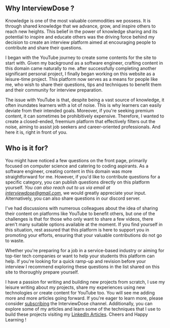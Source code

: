## Why InterviewDose ?
Knowledge is one of the most valuable commodities we possess. It is through shared knowledge that we advance, grow, and inspire others to reach new heights. This belief in the power of knowledge sharing and its potential to inspire and educate others was the driving force behind my decision to create an interview platform aimed at encouraging people to contribute and share their questions.

I began with the YouTube journey to create some contents for the site to start with. Given my background as a software engineer, crafting content in this domain came naturally to me. after successfully completing another significant personal project, I finally began working on this website as a leisure-time project. This platform now serves as a means for people like me, who wish to share their questions, tips and techniques to benefit them and their community for interview preparation.

The issue with YouTube is that, despite being a vast source of knowledge, it often inundates learners with a lot of noise. This is why learners can easily deviate from their intended goals. Moreover, if you're seeking premium content, it can sometimes be prohibitively expensive. Therefore, I wanted to create a closed-ended, freemium platform that effectively filters out the noise, aiming to assist job seekers and career-oriented professionals. And here it is, right in front of you.

## Who is it for?
You might have noticed a few questions on the front page, primarily focused on computer science and catering to coding aspirants. As a software engineer, creating content in this domain was more straightforward for me. However, if you'd like to contribute questions for a specific category, you can publish questions directly on this platform yourself. *You can also reach out to us via email at interviewdose@gmail.com*, we would greatly appreciate your input. Alternatively, you can also share questions in our discord server.

I've had discussions with numerous colleagues about the idea of sharing their content on platforms like YouTube to benefit others, but one of the challenges is that for those who only want to share a few videos, there aren't many suitable options available at the moment. If you find yourself in this situation, rest assured that this platform is here to support you in promoting your efforts, ensuring that your valuable contributions do not go to waste.

Whether you're preparing for a job in a service-based industry or aiming for top-tier tech companies or want to help your students this platform can help. If you're looking for a quick ramp-up and revision before your interview I recommend exploring these questions in the list shared on this site to thoroughly prepare yourself.

I have a passion for writing and building new projects from scratch, I use my leisure writing about my projects, share my experiences using new technologies or create content for YouTube too. You will see me adding more and more articles going forward. If you're eager to learn more, please consider <a href="https://www.youtube.com/c/InterviewDose" target="_blank">subscribing</a> the InterviewDose channel. Additionally, you can explore some of my articles and learn some of the techniques that I use to build these projects visiting my <a href="https://www.linkedin.com/in/sandeepsahoo/recent-activity/articles/" target="_blank">LinkedIn Articles</a>. Cheers and Happy Learning !

